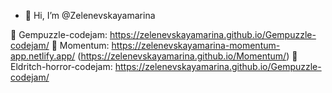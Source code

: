 - 👋 Hi, I’m @Zelenevskayamarina

📖 Gempuzzle-codejam: https://zelenevskayamarina.github.io/Gempuzzle-codejam/
📖 Momentum: https://zelenevskayamarina-momentum-app.netlify.app/ (https://zelenevskayamarina.github.io/Momentum/)
📖 Eldritch-horror-codejam: https://zelenevskayamarina.github.io/Gempuzzle-codejam/

